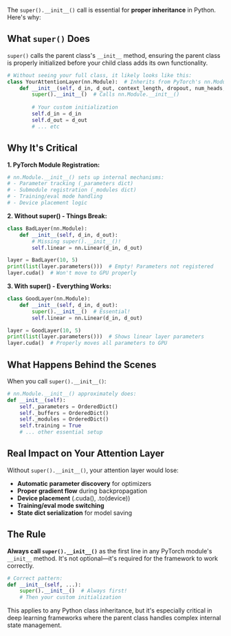 The `super().__init__()` call is essential for **proper inheritance** in Python. Here's why:

## What `super()` Does

`super()` calls the parent class's `__init__` method, ensuring the parent class is properly initialized before your child class adds its own functionality.

```python
# Without seeing your full class, it likely looks like this:
class YourAttentionLayer(nn.Module):  # Inherits from PyTorch's nn.Module
    def __init__(self, d_in, d_out, context_length, dropout, num_heads, qkv_bias=False):
        super().__init__()  # Calls nn.Module.__init__()
        
        # Your custom initialization
        self.d_in = d_in
        self.d_out = d_out
        # ... etc
```

## Why It's Critical

**1. PyTorch Module Registration:**
```python
# nn.Module.__init__() sets up internal mechanisms:
# - Parameter tracking (_parameters dict)
# - Submodule registration (_modules dict) 
# - Training/eval mode handling
# - Device placement logic
```

**2. Without super() - Things Break:**
```python
class BadLayer(nn.Module):
    def __init__(self, d_in, d_out):
        # Missing super().__init__()!
        self.linear = nn.Linear(d_in, d_out)

layer = BadLayer(10, 5)
print(list(layer.parameters()))  # Empty! Parameters not registered
layer.cuda()  # Won't move to GPU properly
```

**3. With super() - Everything Works:**
```python
class GoodLayer(nn.Module):
    def __init__(self, d_in, d_out):
        super().__init__()  # Essential!
        self.linear = nn.Linear(d_in, d_out)

layer = GoodLayer(10, 5)
print(list(layer.parameters()))  # Shows linear layer parameters
layer.cuda()  # Properly moves all parameters to GPU
```

## What Happens Behind the Scenes

When you call `super().__init__()`:

```python
# nn.Module.__init__() approximately does:
def __init__(self):
    self._parameters = OrderedDict()
    self._buffers = OrderedDict() 
    self._modules = OrderedDict()
    self.training = True
    # ... other essential setup
```

## Real Impact on Your Attention Layer

Without `super().__init__()`, your attention layer would lose:
- **Automatic parameter discovery** for optimizers
- **Proper gradient flow** during backpropagation  
- **Device placement** (.cuda(), .to(device))
- **Training/eval mode switching**
- **State dict serialization** for model saving

## The Rule

**Always call `super().__init__()`** as the first line in any PyTorch module's `__init__` method. It's not optional—it's required for the framework to work correctly.

```python
# Correct pattern:
def __init__(self, ...):
    super().__init__()  # Always first!
    # Then your custom initialization
```

This applies to any Python class inheritance, but it's especially critical in deep learning frameworks where the parent class handles complex internal state management.